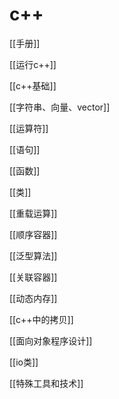 # c++

[[手册]]

[[运行c++]]

[[c++基础]]

[[字符串、向量、vector]]

[[运算符]]

[[语句]]

[[函数]]

[[类]]

[[重载运算]]

[[顺序容器]]

[[泛型算法]]

[[关联容器]]

[[动态内存]]

[[c++中的拷贝]]

[[面向对象程序设计]]

[[io类]]

[[特殊工具和技术]]